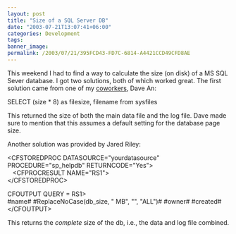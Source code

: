 ```yaml
---
layout: post
title: "Size of a SQL Server DB"
date: "2003-07-21T13:07:41+06:00"
categories: Development 
tags: 
banner_image: 
permalink: /2003/07/21/395FCD43-FD7C-6814-A4421CCD49CFD8AE
---
```


This weekend I had to find a way to calculate the size (on disk) of a MS SQL Sever database. I got two solutions, both of which worked great. The first solution came from one of my <a href="http://www.mindseye.com">coworkers</a>, Dave An:

SELECT (size * 8) as filesize, filename from sysfiles

This returned the size of both the main data file and the log file. Dave made sure to mention that this assumes a default setting for the database page  size. 

Another solution was provided by Jared Riley:

&lt;CFSTOREDPROC DATASOURCE="yourdatasource" PROCEDURE="sp_helpdb" RETURNCODE="Yes"&gt;<br>
&nbsp;&nbsp;&nbsp;&lt;CFPROCRESULT NAME="RS1"&gt;<br>
&lt;/CFSTOREDPROC&gt;

CFOUTPUT QUERY = RS1&gt;<br>
#name# #ReplaceNoCase(db_size,  " MB",  "",  "ALL")# #owner# #created#<br>
&lt;/CFOUTPUT&gt;

This returns the <i>complete</i> size of the db, i.e., the data and log file combined.